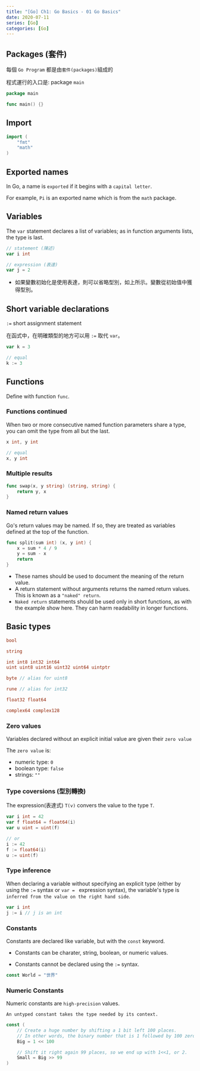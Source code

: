 ```yaml
---
title: "[Go] Ch1: Go Basics - 01 Go Basics"
date: 2020-07-11
series: [Go]
categories: [Go]
---
```


## Packages (套件)

每個 `Go Program` 都是由`套件(packages)`組成的

程式運行的入口是: package `main`

```go
package main

func main() {}
```

## Import

```go
import (
    "fmt"
    "math"
)
```

## Exported names

In Go, a name is `exported` if it begins with a `capital letter`.

For example, `Pi` is an exported name which is from the `math` package.

## Variables

The `var` statement declares a list of variables; as in function arguments lists, the type is last.

```go
// statement (陳述)
var i int

// expression (表達)
var j = 2
```

- 如果變數初始化是使用表達，則可以省略型別，如上所示。變數從初始值中獲得型別。

## Short variable declarations

`:=` short assignment statement

在函式中，在明確類型的地方可以用 `:=` 取代 `var`。

```go
var k = 3

// equal
k := 3
```

## Functions

Define with function `func`.

### Functions continued

When two or more consecutive named function parameters share a type, you can omit the type from all but the last.

```go
x int, y int

// equal
x, y int
```

### Multiple results

```go
func swap(x, y string) (string, string) {
    return y, x
}
```

### Named return values

Go's return values may be named. If so, they are treated as variables defined at the top of the function.

```go
func split(sum int) (x, y int) {
    x = sum * 4 / 9
    y = sum - x
    return
}
```

- These names should be used to document the meaning of the return value.
- A return statement without arguments returns the named return values. This is known as a `"naked" return`.
- `Naked return` statements should be used only in short functions, as with the example show here. They can harm readability in longer functions.

## Basic types

```go
bool

string

int int8 int32 int64
uint uint8 uint16 uint32 uint64 uintptr

byte // alias for uint8

rune // alias for int32

float32 float64

complex64 complex128
```

### Zero values

Variables declared without an explicit initial value are given their `zero value`

The `zero value` is:

- numeric type: `0`
- boolean type: `false`
- strings: `""`

### Type coversions (型別轉換)

The expression(表達式) `T(v)` convers the value to the type `T`.

```go
var i int = 42
var f float64 = float64(i)
var u uint = uint(f)

// or
i := 42
f := float64(i)
u := uint(f)
```

### Type inference

When declaring a variable without specifying an explicit type (either by using the `:=` syntax or `var = ` expression syntax), the variable's type is `inferred from the value on the right hand side`.

```go
var i int
j := i // j is an int
```

### Constants

Constants are declared like variable, but with the `const` keyword.

- Constants can be charater, string, boolean, or numeric values.

- Constants cannot be declared using the `:=` syntax.

```go
const World = "世界"
```

### Numeric Constants

Numeric constants are `high-precision` values.

    An untyped constant takes the type needed by its context.

```go
const (
    // Create a huge number by shifting a 1 bit left 100 places.
    // In other words, the binary number that is 1 followed by 100 zeroes.
    Big = 1 << 100

    // Shift it right again 99 places, so we end up with 1<<1, or 2.
    Small = Big >> 99
)
```

